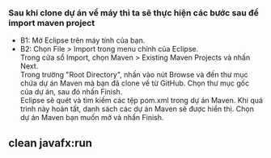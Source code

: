 ### Sau khi clone dự án về máy thì ta sẽ thực hiện các bước sau để import maven project <br/>
-   B1: Mở Eclipse trên máy tính của bạn.
-   B2: Chọn File > Import trong menu chính của Eclipse. <br>
    Trong cửa sổ Import, chọn Maven > Existing Maven Projects và nhấn Next.<br>
    Trong trường "Root Directory", nhấn vào nút Browse và đến thư mục chứa dự án Maven mà bạn đã clone về từ GitHub. Chọn thư mục gốc của dự án, sau đó nhấn Finish.<br>
    Eclipse sẽ quét và tìm kiếm các tệp pom.xml trong dự án Maven. Khi quá trình này hoàn tất, danh sách các dự án Maven sẽ được hiển thị. Chọn dự án Maven bạn muốn mở và nhấn Finish.<br>

## clean javafx:run
